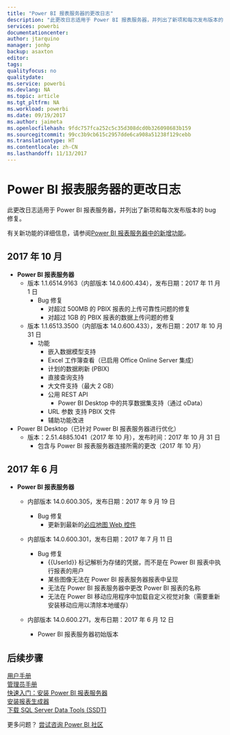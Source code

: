 ```yaml
---
title: "Power BI 报表服务器的更改日志"
description: "此更改日志适用于 Power BI 报表服务器，并列出了新项和每次发布版本的 bug 修复。"
services: powerbi
documentationcenter: 
author: jtarquino
manager: jonhp
backup: asaxton
editor: 
tags: 
qualityfocus: no
qualitydate: 
ms.service: powerbi
ms.devlang: NA
ms.topic: article
ms.tgt_pltfrm: NA
ms.workload: powerbi
ms.date: 09/19/2017
ms.author: jaimeta
ms.openlocfilehash: 9fdc757fca252c5c35d308dcd0b326098683b159
ms.sourcegitcommit: 99cc3b9cb615c2957dde6ca908a51238f129cebb
ms.translationtype: HT
ms.contentlocale: zh-CN
ms.lasthandoff: 11/13/2017
---
```

# <a name="changelog-for-power-bi-report-server"></a>Power BI 报表服务器的更改日志
此更改日志适用于 Power BI 报表服务器，并列出了新项和每次发布版本的 bug 修复。

有关新功能的详细信息，请参阅[Power BI 报表服务器中的新增功能](whats-new.md)。

## <a name="october-2017"></a>2017 年 10 月
* **Power BI 报表服务器**
  * 版本 1.1.6514.9163（内部版本 14.0.600.434），发布日期：2017 年 11 月 1 日
    * Bug 修复
      * 对超过 500MB 的 PBIX 报表的上传可靠性问题的修复
      * 对超过 1GB 的 PBIX 报表的数据上传问题的修复
  * 版本 1.1.6513.3500（内部版本 14.0.600.433），发布日期：2017 年 10 月 31 日
    * 功能
      * 嵌入数据模型支持
      * Excel 工作簿查看（已启用 Office Online Server 集成）
      * 计划的数据刷新 (PBIX)
      * 直接查询支持
      * 大文件支持（最大 2 GB）
      * 公用 REST API
        * Power BI Desktop 中的共享数据集支持（通过 oData）
      * URL 参数 支持 PBIX 文件
      * 辅助功能改进
* Power BI Desktop（已针对 Power BI 报表服务器进行优化）
  * 版本：2.51.4885.1041（2017 年 10 月），发布时间：2017 年 10 月 31 日
    * 包含与 Power BI 报表服务器连接所需的更改（2017 年 10 月）

## <a name="june-2017"></a>2017 年 6 月
* **Power BI 报表服务器**
  
  * 内部版本 14.0.600.305，发布日期：2017 年 9 月 19 日  
    
    * Bug 修复
      * 更新到最新的[必应地图 Web 控件](https://msdn.microsoft.com/library/mt712542.aspx)
  * 内部版本 14.0.600.301，发布日期：2017 年 7 月 11 日
    
    * Bug 修复
      * {{UserId}} 标记解析为存储的凭据，而不是在 Power BI 报表中执行报表的用户
      * 某些图像无法在 Power BI 报表服务器报表中呈现
      * 无法在 Power BI 报表服务器中更改 Power BI 报表的名称
      * 无法在 Power BI 移动应用程序中加载自定义视觉对象（需要重新安装移动应用以清除本地缓存）
  * 内部版本 14.0.600.271，发布日期：2017 年 6 月 12 日
    
    * Power BI 报表服务器初始版本

## <a name="next-steps"></a>后续步骤
[用户手册](user-handbook-overview.md)  
[管理员手册](admin-handbook-overview.md)  
[快速入门：安装 Power BI 报表服务器](quickstart-install-report-server.md)  
[安装报表生成器](https://docs.microsoft.com/sql/reporting-services/install-windows/install-report-builder)  
[下载 SQL Server Data Tools (SSDT)](http://go.microsoft.com/fwlink/?LinkID=616714)

更多问题？ [尝试咨询 Power BI 社区](https://community.powerbi.com/)

